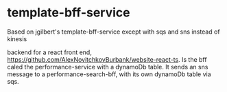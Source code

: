 # template-bff-service

Based on jgilbert's template-bff-service except with sqs and sns instead of kinesis

backend for a react front end, https://github.com/AlexNovitchkovBurbank/website-react-ts. Is the bff caled the performance-service with a dynamoDb table. It sends an sns message to a performance-search-bff, with its own dynamoDb table via sqs.
